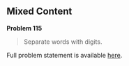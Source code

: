 Mixed Content
-------------

**Problem 115**

> Separate words with digits.

Full problem statement is available [here][mirror].

[mirror]: https://github.com/rdtsc/codeeval-problem-statements/tree/master/easy/115-mixed-content/
          "View Problem Statement Mirror"
